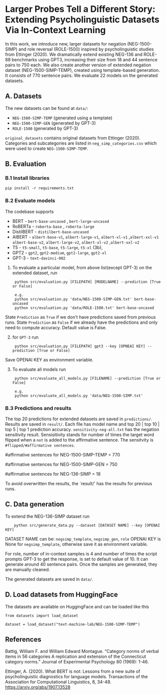 # Larger Probes Tell a Different Story: Extending Psycholinguistic Datasets Via In-Context Learning

In this work, we introduce new, larger datasets for negation (NEG-1500-SIMP) and role reversal (ROLE-1500) inspired by psycholinguistic studies from Ettinger (2020). We dramatically extend existing NEG-136 and ROLE-88 benchmarks using GPT3, increasing their size from 18 and 44 sentence pairs to 750 each. We also create 
another version of extended negation dataset (NEG-1500-SIMP-TEMP), created using template-based generation. It consists of 770 sentence pairs. We evaluate 22 models on the generated datasets.

## A. Datasets

The new datasets can be found at `data/`: 
- `NEG-1500-SIMP-TEMP` (generated using a template)
-  `NEG-1500-SIMP-GEN` (generated by GPT-3)
-  `ROLE-1500` (generated by GPT-3)

`original_datasets` contains original datasets from Ettinger (2020).  Categories and subcategories are listed in `neg_simp_categories.csv` which were used to create `NEG-1500-SIMP-TEMP`.


## B. Evaluation

### B.1 Install libraries

``` 
pip install -r requirements.txt
```

### B.2 Evaluate models

The codebase supports
- BERT - `bert-base-uncased` , `bert-large-uncased`
- RoBERTa -  `roberta-base` , `roberta-large`
- DistilBERT - `distilbert-base-uncased`
- AlBERT - `albert-base-v1`, `albert-large-v1`, `albert-xl-v1` ,`albert-xxl-v1`
          `albert-base-v2`, `albert-large-v2`, `albert-xl-v2` ,`albert-xxl-v2`
- T5 - `t5-small`, `t5-base`, `t5-large`, `t5-xl` (3b), 
- GPT2 - `gpt2`, `gpt2-medium`, `gpt2-large`, `gpt2-xl`
- GPT-3 - `text-davinci-002`

1) To evaluate a particular model, from above list(except GPT-3) on the extended dataset, run

        python src/evaluation.py [FILEPATH] [MODELNAME] --prediction [True or False]
        
        e.g.
        python src/evaluation.py 'data/NEG-1500-SIMP-GEN.txt' bert-base-uncased 
        python src/evaluation.py 'data/ROLE-1500.txt' bert-base-uncased

State `Prediction` as `True` if we don't have predictions saved from previous runs. State `Prediction` as `False` if we already have the predictions and only need to compute accuracy. 
Default value is False.

2) for `GPT-3` run
  
        python src/evaluation.py [FILEPATH] gpt3 --key [OPNEAI KEY] --prediction [True or False]

Save OPENAI KEY as environment variable.

3) To evaluate all models run

        python src/evaluate_all_models.py [FILENAME] --prediction [True or False]
        
        e.g.
        python src/evaluate_all_models.py 'data/NEG-1500-SIMP.txt'

### B.3 Predictions and results

 The top 20 predictions for extended datasets are saved in `predictions/`.  Results are saved in `result/`. Each file has model name and top 20 | top 10 | top 5 | top 1 prediction accuracy. `sensitivity-neg-all.txt` has the negation sensitivity result. Sensisitivity stands for number of times the target word flipped when a `not` is added to the affirmative sentence. The sensitvity is `#flipped/#affirmative sentences`. 

 #affirmative sentences for NEG-1500-SIMP-TEMP = 770 

 #affirmative sentences for NEG-1500-SIMP-GEN = 750

 #affirmative sentences for NEG-136-SIMP = 18


To avoid overwritten the results, the `result/' has the results for previous runs.


## C. Data generation

To extend the NEG-136-SIMP dataset run 
        
        python src/generate_data.py --dataset [DATASET NAME] --key [OPENAI KEY]

DATASET NAME can be:  `negsimp_template`, `negsimp_gen`, `role`
OPENAI KEY is None for  `negsimp_template`, otherwise save it as environment variable.

For role, number of in-context samples is 4 and number of times the script prompts GPT-3 to get the response, is set to default value of 10. It can generate around 40 sentence pairs. Once the samples are generated, they are manually cleaned.

The generated datasets are saved in `data/`.

## D. Load datasets from HuggingFace

The datasets are available on HuggingFace and can be loaded like this

```
from datasets import load_dataset

dataset = load_dataset("text-machine-lab/NEG-1500-SIMP-TEMP")
```

## References
Battig, William F. and William Edward Montague. “Category norms of verbal items in 56 categories A replication and extension of the Connecticut category norms.” Journal of Experimental Psychology 80 (1969): 1-46. 

Ettinger, A. (2020). What BERT is not: Lessons from a new suite of psycholinguistic diagnostics for language models. Transactions of the Association for Computational Linguistics, 8, 34-48. https://arxiv.org/abs/1907.13528 
